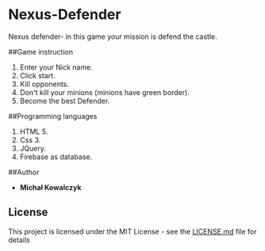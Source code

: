 # Nexus-Defender

Nexus defender- in this game your mission is defend the castle.

##Game instruction
1. Enter your Nick name.
2. Click start.
3. Kill opponents.
4. Don't kill your minions (minions have green border).
5. Become the best Defender.


##Programming languages
1. HTML 5.
2. Css 3.
3. JQuery.
4. Firebase as database.

##Author
* **Michał Kowalczyk**

## License
This project is licensed under the MIT License - see the [LICENSE.md](LICENSE.md) file for details
